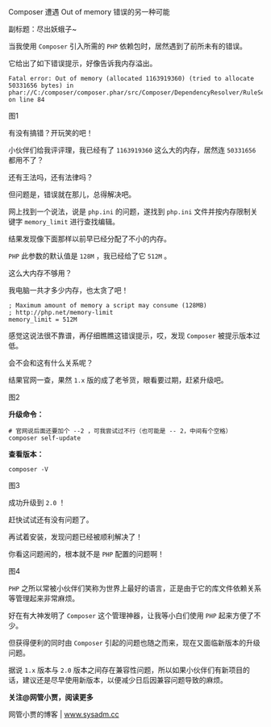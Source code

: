 Composer 遭遇 Out of memory 错误的另一种可能

副标题：尽出妖蛾子~



当我使用 `Composer` 引入所需的 `PHP` 依赖包时，居然遇到了前所未有的错误。

它给出了如下错误提示，好像告诉我内存溢出。

```
Fatal error: Out of memory (allocated 1163919360) (tried to allocate 50331656 bytes) in phar://C:/composer/composer.phar/src/Composer/DependencyResolver/RuleSet.php on line 84
```

图1



有没有搞错？开玩笑的吧！

小伙伴们给我评评理，我已经有了 `1163919360` 这么大的内存，居然连 `50331656` 都用不了？

还有王法吗，还有法律吗？

但问题是，错误就在那儿，总得解决吧。



网上找到一个说法，说是 `php.ini` 的问题，遂找到 `php.ini` 文件并按内存限制关键字 `memory_limit` 进行查找编辑。

结果发现像下面那样以前早已经分配了不小的内存。

`PHP` 此参数的默认值是 `128M` ，我已经给了它 `512M` 。

这么大内存不够用？

我电脑一共才多少内存，也太贪了吧！

```
; Maximum amount of memory a script may consume (128MB)
; http://php.net/memory-limit
memory_limit = 512M
```



感觉这说法很不靠谱，再仔细瞧瞧这错误提示，哎，发现 `Composer` 被提示版本过低。

会不会和这有什么关系呢？

结果官网一查，果然 `1.x` 版的成了老爷货，眼看要过期，赶紧升级吧。

图2



**升级命令：**

```
# 官网说后面还要加个 --2 ，可我尝试过不行（也可能是 -- 2，中间有个空格）
composer self-update
```

**查看版本：**

```
composer -V
```

图3



成功升级到 `2.0` ！

赶快试试还有没有问题了。

再试着安装，发现问题已经被顺利解决了！

你看这问题闹的，根本就不是 `PHP` 配置的问题啊！

图4



`PHP` 之所以常被小伙伴们笑称为世界上最好的语言，正是由于它的库文件依赖关系等管理起来非常麻烦。

好在有大神发明了 `Composer` 这个管理神器，让我等小白们使用 `PHP` 起来方便了不少。

但获得便利的同时由 `Composer` 引起的问题也随之而来，现在又面临新版本的升级问题。

据说 `1.x` 版本与 `2.0` 版本之间存在兼容性问题，所以如果小伙伴们有新项目的话，建议还是尽早使用新版本，以便减少日后因兼容问题导致的麻烦。



**关注@网管小贾，阅读更多**

网管小贾的博客 | www.sysadm.cc
